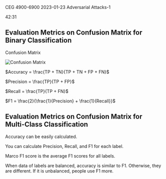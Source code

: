CEG 4900-6900 2023-01-23 Adversarial Attacks-1

42:31


## Evaluation Metrics on Confusion Matrix for Binary Classification

Confusion Matrix

![Confusion Matrix
](https://miro.medium.com/max/1400/1*fxiTNIgOyvAombPJx5KGeA.webp)

$Accuracy = \frac{TP + TN}{TP + TN + FP + FN}$

$Precision = \frac{TP}{TP + FP}$

$Recall = \frac{TP}{TP + FN}$

$F1 = \frac{2}{\frac{1}{Precision} + \frac{1}{Recall}}$


## Evaluation Metrics on Confusion Matrix for Multi-Class Classification

Accuracy can be easily calculated. 

You can calculate Precision, Recall, and F1 for each label. 

Marco F1 score is the average F1 scores for all labels. 


When data of labels are balanced, accuracy is similar to F1. Otherwise, they are different. If it is unbalanced, people use F1 more. 